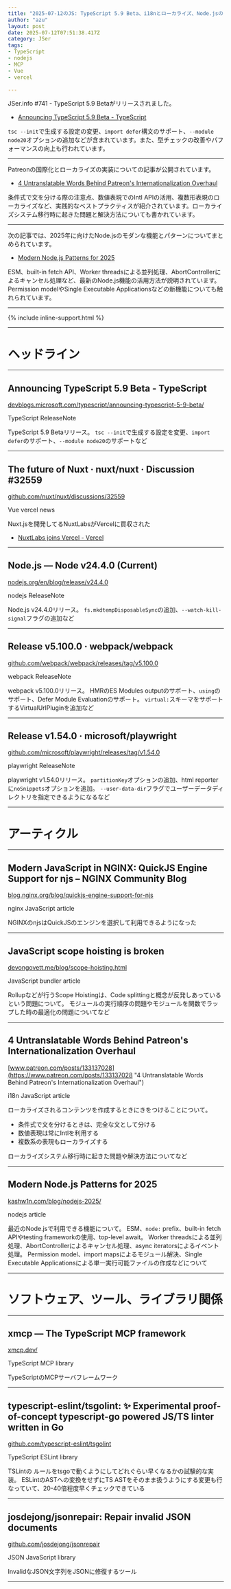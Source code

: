 ```yaml
---
title: "2025-07-12のJS: TypeScript 5.9 Beta、i18nとローカライズ、Node.jsのモダンな機能"
author: "azu"
layout: post
date: 2025-07-12T07:51:38.417Z
category: JSer
tags:
- TypeScript
- nodejs
- MCP
- Vue
- vercel

---
```


JSer.info #741 - TypeScript 5.9 Betaがリリースされました。

- [Announcing TypeScript 5.9 Beta - TypeScript](https://devblogs.microsoft.com/typescript/announcing-typescript-5-9-beta/)

`tsc --init`で生成する設定の変更、`import defer`構文のサポート、`--module node20`オプションの追加などが含まれています。また、型チェックの改善やパフォーマンスの向上も行われています。

---

Patreonの国際化とローカライズの実装についての記事が公開されています。

- [4 Untranslatable Words Behind Patreon's Internationalization Overhaul](https://www.patreon.com/posts/133137028)

条件式で文を分ける際の注意点、数値表現でのIntl APIの活用、複数形表現のローカライズなど、実践的なベストプラクティスが紹介されています。ローカライズシステム移行時に起きた問題と解決方法についても書かれています。

---

次の記事では、2025年に向けたNode.jsのモダンな機能とパターンについてまとめられています。

- [Modern Node.js Patterns for 2025](https://kashw1n.com/blog/nodejs-2025/)

ESM、built-in fetch API、Worker threadsによる並列処理、AbortControllerによるキャンセル処理など、最新のNode.js機能の活用方法が説明されています。Permission modelやSingle Executable Applicationsなどの新機能についても触れられています。

----

{% include inline-support.html %}

----

<h1 class="site-genre">ヘッドライン</h1>

----

## Announcing TypeScript 5.9 Beta - TypeScript
[devblogs.microsoft.com/typescript/announcing-typescript-5-9-beta/](https://devblogs.microsoft.com/typescript/announcing-typescript-5-9-beta/ "Announcing TypeScript 5.9 Beta - TypeScript")
<p class="jser-tags jser-tag-icon"><span class="jser-tag">TypeScript</span> <span class="jser-tag">ReleaseNote</span></p>

TypeScript 5.9 Betaリリース。
`tsc --init`で生成する設定を変更、`import defer`のサポート、`--module node20`のサポートなど


----

## The future of Nuxt​ · nuxt/nuxt · Discussion #32559
[github.com/nuxt/nuxt/discussions/32559](https://github.com/nuxt/nuxt/discussions/32559 "The future of Nuxt​ · nuxt/nuxt · Discussion #32559")
<p class="jser-tags jser-tag-icon"><span class="jser-tag">Vue</span> <span class="jser-tag">vercel</span> <span class="jser-tag">news</span></p>

Nuxt.jsを開発してるNuxtLabsがVercelに買収された

- [NuxtLabs joins Vercel - Vercel](https://vercel.com/blog/nuxtlabs-joins-vercel "NuxtLabs joins Vercel - Vercel")

----

## Node.js — Node v24.4.0 (Current)
[nodejs.org/en/blog/release/v24.4.0](https://nodejs.org/en/blog/release/v24.4.0 "Node.js — Node v24.4.0 (Current)")
<p class="jser-tags jser-tag-icon"><span class="jser-tag">nodejs</span> <span class="jser-tag">ReleaseNote</span></p>

Node.js v24.4.0リリース。
`fs.mkdtempDisposableSync`の追加、`--watch-kill-signal`フラグの追加など


----

## Release v5.100.0 · webpack/webpack
[github.com/webpack/webpack/releases/tag/v5.100.0](https://github.com/webpack/webpack/releases/tag/v5.100.0 "Release v5.100.0 · webpack/webpack")
<p class="jser-tags jser-tag-icon"><span class="jser-tag">webpack</span> <span class="jser-tag">ReleaseNote</span></p>

webpack v5.100.0リリース。
HMRのES Modules outputのサポート、`using`のサポート、Defer Module Evaluationのサポート。
`virtual:`スキーマをサポートするVirtualUrlPluginを追加など


----

## Release v1.54.0 · microsoft/playwright
[github.com/microsoft/playwright/releases/tag/v1.54.0](https://github.com/microsoft/playwright/releases/tag/v1.54.0 "Release v1.54.0 · microsoft/playwright")
<p class="jser-tags jser-tag-icon"><span class="jser-tag">playwright</span> <span class="jser-tag">ReleaseNote</span></p>

playwright v1.54.0リリース。
`partitionKey`オプションの追加、html reporterに`noSnippets`オプションを追加。
`--user-data-dir`フラグでユーザーデータディレクトリを指定できるようになるなど


----
<h1 class="site-genre">アーティクル</h1>

----

## Modern JavaScript in NGINX: QuickJS Engine Support for njs – NGINX Community Blog
[blog.nginx.org/blog/quickjs-engine-support-for-njs](https://blog.nginx.org/blog/quickjs-engine-support-for-njs "Modern JavaScript in NGINX: QuickJS Engine Support for njs – NGINX Community Blog")
<p class="jser-tags jser-tag-icon"><span class="jser-tag">nginx</span> <span class="jser-tag">JavaScript</span> <span class="jser-tag">article</span></p>

NGINXのnjsはQuickJSのエンジンを選択して利用できるようになった


----

## JavaScript scope hoisting is broken
[devongovett.me/blog/scope-hoisting.html](https://devongovett.me/blog/scope-hoisting.html "JavaScript scope hoisting is broken")
<p class="jser-tags jser-tag-icon"><span class="jser-tag">JavaScript</span> <span class="jser-tag">bundler</span> <span class="jser-tag">article</span></p>

Rollupなどが行うScope Hoistingは、Code splittingと概念が反発しあっているという問題について。
モジュールの実行順序の問題やモジュールを関数でラップした時の最適化の問題についてなど


----

## 4 Untranslatable Words Behind Patreon's Internationalization Overhaul
[www.patreon.com/posts/133137028](https://www.patreon.com/posts/133137028 "4 Untranslatable Words Behind Patreon's Internationalization Overhaul")
<p class="jser-tags jser-tag-icon"><span class="jser-tag">i18n</span> <span class="jser-tag">JavaScript</span> <span class="jser-tag">article</span></p>

ローカライズされるコンテンツを作成するときにきをつけることについて。

- 条件式で文を分けるときは、完全な文として分ける
- 数値表現は常にIntlを利用する
- 複数系の表現もローカライズする

ローカライズシステム移行時に起きた問題や解決方法についてなど


----

## Modern Node.js Patterns for 2025
[kashw1n.com/blog/nodejs-2025/](https://kashw1n.com/blog/nodejs-2025/ "Modern Node.js Patterns for 2025")
<p class="jser-tags jser-tag-icon"><span class="jser-tag">nodejs</span> <span class="jser-tag">article</span></p>

最近のNode.jsで利用できる機能について。
ESM、`node:` prefix、built-in fetch APIやtesting frameworkの使用、top-level await。
Worker threadsによる並列処理、AbortControllerによるキャンセル処理、async iteratorsによるイベント処理。
Permission model、import mapsによるモジュール解決、Single Executable Applicationsによる単一実行可能ファイルの作成などについて


----
<h1 class="site-genre">ソフトウェア、ツール、ライブラリ関係</h1>

----

## xmcp — The TypeScript MCP framework
[xmcp.dev/](https://xmcp.dev/ "xmcp — The TypeScript MCP framework")
<p class="jser-tags jser-tag-icon"><span class="jser-tag">TypeScript</span> <span class="jser-tag">MCP</span> <span class="jser-tag">library</span></p>

TypeScriptのMCPサーバフレームワーク


----

## typescript-eslint/tsgolint: ✨ Experimental proof-of-concept typescript-go powered JS/TS linter written in Go
[github.com/typescript-eslint/tsgolint](https://github.com/typescript-eslint/tsgolint "typescript-eslint/tsgolint: ✨ Experimental proof-of-concept typescript-go powered JS/TS linter written in Go")
<p class="jser-tags jser-tag-icon"><span class="jser-tag">TypeScript</span> <span class="jser-tag">ESLint</span> <span class="jser-tag">library</span></p>

TSLintの ルールをtsgoで動くようにしてどれぐらい早くなるかの試験的な実装。
ESLintのASTへの変換をせずにTS ASTをそのまま扱うようにする変更も行なっていて、20-40倍程度早くチェックできている


----

## josdejong/jsonrepair: Repair invalid JSON documents
[github.com/josdejong/jsonrepair](https://github.com/josdejong/jsonrepair "josdejong/jsonrepair: Repair invalid JSON documents")
<p class="jser-tags jser-tag-icon"><span class="jser-tag">JSON</span> <span class="jser-tag">JavaScript</span> <span class="jser-tag">library</span></p>

InvalidなJSON文字列をJSONに修復するツール


----
